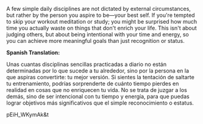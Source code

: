 A few simple daily disciplines are not dictated by external circumstances, but rather by the person you aspire to be—your best self. If you're tempted to skip your workout meditation or study; you might be surprised how much time you actually waste on things that don't enrich your life. This isn't about judging others, but about being intentional with your time and energy, so you can achieve more meaningful goals than just recognition or status.

**Spanish Translation:**

Unas cuantas disciplinas sencillas practicadas a diario no están determinadas por lo que sucede a tu alrededor, sino por la persona en la que aspiras convertirte: tu mejor versión. Si sientes la tentación de saltarte tu entrenamiento, podrías sorprenderte de cuánto tiempo pierdes en realidad en cosas que no enriquecen tu vida.  No se trata de juzgar a los demás, sino de ser intencional con tu tiempo y energía, para que puedas lograr objetivos más significativos que el simple reconocimiento o estatus.

pEiH_WKymAk&t